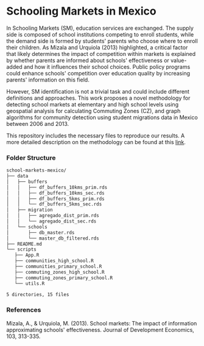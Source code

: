 # Schooling Markets in Mexico

In Schooling Markets (SM), education services are exchanged. The supply side is composed of school institutions competing to enroll students, while the demand side is formed by students' parents who choose where to enroll their children. As Mizala and Urquiola (2013) highlighted, a critical factor that likely determines the impact of competition within markets is explained by whether parents are informed about schools' effectiveness or value-added and how it influences their school choices. Public policy programs could enhance schools' competition over education quality by increasing parents' information on this field.

However, SM identification is not a trivial task and could include different definitions and approaches. This work proposes a novel methodology for detecting school markets at elementary and high school levels using geospatial analysis for calculating Commuting Zones (CZ), and graph algorithms for community detection using student migrations data in Mexico between 2006 and 2013. 

This repository includes the necessary files to reproduce our results. A more detailed description on the methodology can be found at this [link](https://c1587s.github.io/scadavidsanchez/#/research/school_markets).


### Folder Structure

 ```bash
school-markets-mexico/
├── data
│   ├── buffers
│   │   ├── df_buffers_10kms_prim.rds
│   │   ├── df_buffers_10kms_sec.rds
│   │   ├── df_buffers_5kms_prim.rds
│   │   └── df_buffers_5kms_sec.rds
│   ├── migration
│   │   ├── agregado_dist_prim.rds
│   │   └── agregado_dist_sec.rds
│   └── schools
│       ├── db_master.rds
│       └── master_db_filtered.rds
├── README.md
└── scripts
    ├── App.R
    ├── communities_high_school.R
    ├── communities_primary_school.R
    ├── commuting_zones_high_school.R
    ├── commuting_zones_primary_school.R
    └── utils.R

5 directories, 15 files
 ``` 


### References

Mizala, A., & Urquiola, M. (2013). School markets: The impact of information approximating schools' effectiveness. Journal of Development Economics, 103, 313-335.